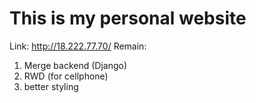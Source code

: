 # This is my personal website

Link: http://18.222.77.70/
Remain:
1. Merge backend (Django)
2. RWD (for cellphone)
3. better styling
